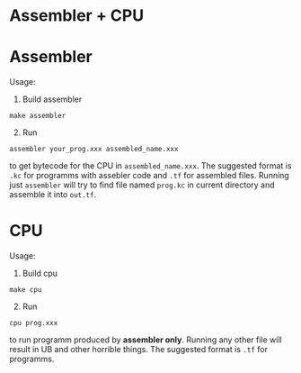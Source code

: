 # Assembler + CPU

# Assembler
Usage:
1) Build assembler
```
make assembler
```
2) Run 
```
assembler your_prog.xxx assembled_name.xxx
```
to get bytecode for the CPU in ```assembled_name.xxx```. 
The suggested format is ```.kc``` for programms with assebler code and ```.tf``` for assembled files.
Running just ```assembler``` will try to find file named ```prog.kc``` in current directory and assemble it into ```out.tf```.

# CPU
Usage:
1) Build cpu
```
make cpu 
```
2) Run
```
cpu prog.xxx
```
to run programm produced by **assembler only**. Running any other file will result in UB and other horrible things.
The suggested format is ```.tf``` for programms.